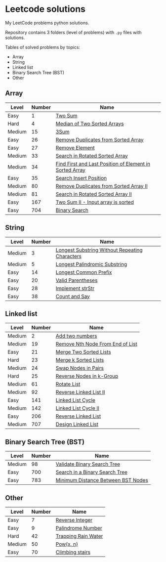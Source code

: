 # Leetcode solutions
My LeetCode problems python solutions.

Repository contains 3 folders (level of problems)
with `.py` files with solutions.

Tables of solved problems by topics:
- Array
- String
- Linked list
- Binary Search Tree (BST)
- Other
 
## Array

| Level  | Number | Name |
| -------| ------ | ------------ |
| Easy | 1 | [Two Sum](https://github.com/mike-chesnokov/leetcode/blob/master/easy_problems/0001_two_sum.py)|
| Hard | 4 | [Median of Two Sorted Arrays](https://github.com/mike-chesnokov/leetcode/blob/master/hard_problems/0004_median_of_two_sorted_arrays.py)
| Medium | 15 | [3Sum](https://github.com/mike-chesnokov/leetcode/blob/master/medium_problems/0015_3sum.py)|
| Easy | 26 | [Remove Duplicates from Sorted Array](https://github.com/mike-chesnokov/leetcode/blob/master/easy_problems/0026_remove_duplicates_from_sorted_array.py)|
| Easy | 27 | [Remove Element](https://github.com/mike-chesnokov/leetcode/blob/master/easy_problems/0027_remove_element.py)|
| Medium | 33 | [Search in Rotated Sorted Array](https://github.com/mike-chesnokov/leetcode/blob/master/medium_problems/0033_search_in_rotated_sorted_array.py)|
| Medium | 34 | [Find First and Last Position of Element in Sorted Array](https://github.com/mike-chesnokov/leetcode/blob/master/medium_problems/0034_find_first_and_last_position_of_element_in_sorted_array.py)|
| Easy | 35 | [Search Insert Position](https://github.com/mike-chesnokov/leetcode/blob/master/easy_problems/0035_search_insert_position.py)|
| Medium | 80 | [Remove Duplicates from Sorted Array II](https://github.com/mike-chesnokov/leetcode/blob/master/medium_problems/0080_remove_duplicates_from_sorted_array_ii.py)|
| Medium | 81 | [Search in Rotated Sorted Array II](https://github.com/mike-chesnokov/leetcode/blob/master/medium_problems/0081_search_in_rotated_sorted_array_ii.py)|
| Easy | 167 | [Two Sum II - Input array is sorted](https://github.com/mike-chesnokov/leetcode/blob/master/easy_problems/0167_two_sum_ii_input_array_is_sorted.py)|
| Easy | 704 | [Binary Search](https://github.com/mike-chesnokov/leetcode/blob/master/easy_problems/0704_binary_search.py)|

## String

| Level  | Number | Name |
| -------| ------ | ------------ |
| Medium | 3 | [Longest Substring Without Repeating Characters](https://github.com/mike-chesnokov/leetcode/blob/master/medium_problems/0003_longest_substring_without_repeating_characters.py)|
| Medium | 5 | [Longest Palindromic Substring](https://github.com/mike-chesnokov/leetcode/blob/master/medium_problems/0005_longest_palindromic_substring.py)|
| Easy | 14 | [Longest Common Prefix](https://github.com/mike-chesnokov/leetcode/blob/master/easy_problems/0014_longest_common_prefix.py)|
| Easy | 20 | [Valid Parentheses](https://github.com/mike-chesnokov/leetcode/blob/master/easy_problems/0020_valid_parentheses.py)|
| Easy | 28 | [Implement strStr](https://github.com/mike-chesnokov/leetcode/blob/master/easy_problems/0028_implement_strstr.py)|
| Easy | 38 | [Count and Say](https://github.com/mike-chesnokov/leetcode/blob/master/easy_problems/0038_count_and_say.py)|

## Linked list

| Level  | Number | Name |
| -------| ------ | ------------ |
| Medium | 2 | [Add two numbers](https://github.com/mike-chesnokov/leetcode/blob/master/medium_problems/0002_add_two_numbers.py)|
| Medium | 19 | [Remove Nth Node From End of List](https://github.com/mike-chesnokov/leetcode/blob/master/medium_problems/0019_remove_nth_node_from_end_of_list.py)|
| Easy | 21 | [Merge Two Sorted Lists](https://github.com/mike-chesnokov/leetcode/blob/master/easy_problems/0021_merge_two_sorted_lists.py)|
| Hard | 23 | [Merge k Sorted Lists](https://github.com/mike-chesnokov/leetcode/blob/master/hard_problems/0023_merge_k_sorted_lists.py)|
| Medium | 24 | [Swap Nodes in Pairs](https://github.com/mike-chesnokov/leetcode/blob/master/medium_problems/0024_swap_nodes_in_pairs.py)|
| Hard | 25 | [Reverse Nodes in k-Group](https://github.com/mike-chesnokov/leetcode/blob/master/hard_problems/0025_reverse_nodes_in_k-group.py)|
| Medium | 61 | [Rotate List](https://github.com/mike-chesnokov/leetcode/blob/master/medium_problems/0061_rotate_list.py)|
| Medium | 92 | [Reverse Linked List II](https://github.com/mike-chesnokov/leetcode/blob/master/medium_problems/0092_reverse_linked_list_ii.py)|
| Easy | 141 | [Linked List Cycle](https://github.com/mike-chesnokov/leetcode/blob/master/easy_problems/0141_linked_list_cycle.py)|
| Medium | 142 | [Linked List Cycle II](https://github.com/mike-chesnokov/leetcode/blob/master/medium_problems/0142_linked_list_cycle_ii.py)|
| Easy | 206 | [Reverse Linked List](https://github.com/mike-chesnokov/leetcode/blob/master/easy_problems/0206_reverse_linked_list.py)|
| Medium | 707 | [Design Linked List](https://github.com/mike-chesnokov/leetcode/blob/master/medium_problems/0707_design_linked_list.py)|

## Binary Search Tree (BST)

| Level  | Number | Name |
| -------| ------ | ------------ |
| Medium | 98 | [Validate Binary Search Tree](https://github.com/mike-chesnokov/leetcode/blob/master/medium_problems/0098_validate_binary_search_tree.py)|
| Easy | 700 | [Search in a Binary Search Tree](https://github.com/mike-chesnokov/leetcode/blob/master/easy_problems/0700_search_in_a_binary_search_tree.py)|
| Easy | 783 | [Minimum Distance Between BST Nodes](https://github.com/mike-chesnokov/leetcode/blob/master/easy_problems/0783_minimum_distance_between_BST_nodes.py)|


## Other

| Level  | Number | Name |
| -------| ------ | ------------ |
| Easy | 7 | [Reverse Integer](https://github.com/mike-chesnokov/leetcode/blob/master/easy_problems/0007_reverse_integer.py)|
| Easy | 9 | [Palindrome Number](https://github.com/mike-chesnokov/leetcode/blob/master/easy_problems/0009_palindrome_number.py)|
| Hard | 42 | [Trapping Rain Water](https://github.com/mike-chesnokov/leetcode/blob/master/hard_problems/0042_trapping_rain_water.py)|
| Medium | 50 | [Pow(x, n)](https://github.com/mike-chesnokov/leetcode/blob/master/medium_problems/0050_pow_x_n.py)|
| Easy | 70 | [Climbing stairs](https://github.com/mike-chesnokov/leetcode/blob/master/easy_problems/0070_climbing_stairs.py)|
